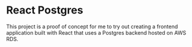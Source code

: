 # React Postgres

This project is a proof of concept for me to try out creating a frontend application built with React that uses a Postgres backend hosted on AWS RDS.